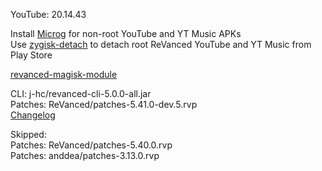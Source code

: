 YouTube: 20.14.43  

Install [Microg](https://github.com/ReVanced/GmsCore/releases) for non-root YouTube and YT Music APKs  
Use [zygisk-detach](https://github.com/j-hc/zygisk-detach) to detach root ReVanced YouTube and YT Music from Play Store  

[revanced-magisk-module](https://github.com/j-hc/revanced-magisk-module)
  
CLI: j-hc/revanced-cli-5.0.0-all.jar  
Patches: ReVanced/patches-5.41.0-dev.5.rvp  
[Changelog](https://github.com/ReVanced/revanced-patches/releases/tag/v5.41.0-dev.5)  

Skipped:  
Patches: ReVanced/patches-5.40.0.rvp  
Patches: anddea/patches-3.13.0.rvp      
